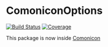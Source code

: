 # ComoniconOptions

[![Build Status](https://github.com/Roger-luo/ComoniconOptions.jl/workflows/CI/badge.svg)](https://github.com/Roger-luo/ComoniconOptions.jl/actions)
[![Coverage](https://codecov.io/gh/Roger-luo/ComoniconOptions.jl/branch/master/graph/badge.svg)](https://codecov.io/gh/Roger-luo/ComoniconOptions.jl)

This package is now inside [Comonicon](https://github.com/comonicon/Comonicon.jl)
